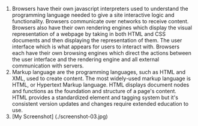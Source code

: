 1. Browsers have their own javascript interpreters used to understand the programming language needed to give a site interactive logic and functionality. Browsers communicate over networks to receive content. Browsers also have their own rendering engines which display the visual representation of a webpage by taking in both HTML and CSS documents and then displaying the representation of them. The user interface which is what appears for users to interact with. Browsers each have their own browsing engines which direct the actions between the user interface and the rendering engine and all external communication with servers.
2. Markup language are the programming languages, such as HTML and XML, used to create content.
  The most widely-used markup language is HTML, or Hypertext Markup language. HTML displays document nodes and functions as the foundation and structure of a page's content. HTML provides a standardized element and tagging system but it's consistent version updates and changes require extended education to use.
  3. [My Screenshot] (./screenshot-03.jpg)
